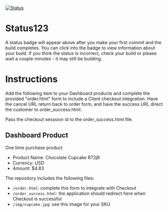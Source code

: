 [![Status](https://img.shields.io/badge/status-NOT%20SUBMITTABLE%20COMMIT:%20f93a09179bdabcff86fa47c47a1a2f8a342601b8-critical.svg)](https://github.com/crowdbotics-challenges/bakery_scaffold_zqnUDaps3ZjBphWf/commit/f93a09179bdabcff86fa47c47a1a2f8a342601b8)






# Status123

A status badge will appear above after you make your first commit and the build completes. You can click into the badge to view information about your build. If you think the status is incorrect, check your build or please wait a couple minutes - it may still be building.

# Instructions

Add the following item to your Dashboard products and complete the provided "order.html" form to include a Client checkout integration. Have the cancel URL return back to order form, and have the success URL direct the customer to order_success.html.

Pass the checkout sesssion id to the order_success.html file.

## Dashboard Product
One time purchase product
* Product Name: Chocolate Cupcake R72jR
* Currency: USD
* Amount: $4.83

The repository includes the following files:
* `/order.html`: complete this form to integrate with Checkout
* `/order_success.html`: the application should redirect here when Checkout is successful
* `/img/cupcake.jpg`: use this image for your SKU
